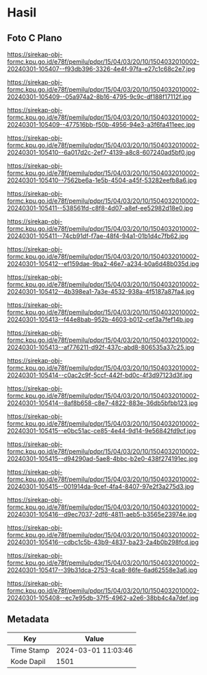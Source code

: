 # Hasil

## Foto C Plano

https://sirekap-obj-formc.kpu.go.id/e78f/pemilu/pdpr/15/04/03/20/10/1504032010002-20240301-105407--f93db396-3326-4e4f-97fa-e27c1c68c2e7.jpg

https://sirekap-obj-formc.kpu.go.id/e78f/pemilu/pdpr/15/04/03/20/10/1504032010002-20240301-105409--05a974a2-8b16-4795-9c9c-df188f17112f.jpg

https://sirekap-obj-formc.kpu.go.id/e78f/pemilu/pdpr/15/04/03/20/10/1504032010002-20240301-105409--477516bb-f50b-4956-94e3-a3f6fa411eec.jpg

https://sirekap-obj-formc.kpu.go.id/e78f/pemilu/pdpr/15/04/03/20/10/1504032010002-20240301-105410--6a017d2c-2ef7-4139-a8c8-607240ad5bf0.jpg

https://sirekap-obj-formc.kpu.go.id/e78f/pemilu/pdpr/15/04/03/20/10/1504032010002-20240301-105410--7562be6a-1e5b-4504-a45f-53282eefb8a6.jpg

https://sirekap-obj-formc.kpu.go.id/e78f/pemilu/pdpr/15/04/03/20/10/1504032010002-20240301-105411--538561fd-c8f8-4d07-a8ef-ee52982d18e0.jpg

https://sirekap-obj-formc.kpu.go.id/e78f/pemilu/pdpr/15/04/03/20/10/1504032010002-20240301-105411--74cb91df-f7ae-48f4-94a1-01b1d4c7fb62.jpg

https://sirekap-obj-formc.kpu.go.id/e78f/pemilu/pdpr/15/04/03/20/10/1504032010002-20240301-105412--ef159dae-9ba2-46e7-a234-b0a6d48b035d.jpg

https://sirekap-obj-formc.kpu.go.id/e78f/pemilu/pdpr/15/04/03/20/10/1504032010002-20240301-105412--4b398ea1-7a3e-4532-938a-4f5187a87fa4.jpg

https://sirekap-obj-formc.kpu.go.id/e78f/pemilu/pdpr/15/04/03/20/10/1504032010002-20240301-105413--f44e8bab-952b-4603-b012-cef3a7fef14b.jpg

https://sirekap-obj-formc.kpu.go.id/e78f/pemilu/pdpr/15/04/03/20/10/1504032010002-20240301-105413--af776211-d92f-437c-abd8-806535a37c25.jpg

https://sirekap-obj-formc.kpu.go.id/e78f/pemilu/pdpr/15/04/03/20/10/1504032010002-20240301-105414--c0ac2c9f-5ccf-442f-bd0c-4f3d97123d3f.jpg

https://sirekap-obj-formc.kpu.go.id/e78f/pemilu/pdpr/15/04/03/20/10/1504032010002-20240301-105414--8af8b658-c8e7-4822-883e-36db5bfbb123.jpg

https://sirekap-obj-formc.kpu.go.id/e78f/pemilu/pdpr/15/04/03/20/10/1504032010002-20240301-105415--e0bc51ac-ce85-4e44-9d14-9e56842fd9cf.jpg

https://sirekap-obj-formc.kpu.go.id/e78f/pemilu/pdpr/15/04/03/20/10/1504032010002-20240301-105415--d94290ad-5ae8-4bbc-b2e0-438f274191ec.jpg

https://sirekap-obj-formc.kpu.go.id/e78f/pemilu/pdpr/15/04/03/20/10/1504032010002-20240301-105415--001914da-9cef-4fa4-8407-97e2f3a275d3.jpg

https://sirekap-obj-formc.kpu.go.id/e78f/pemilu/pdpr/15/04/03/20/10/1504032010002-20240301-105416--d9ec7037-2df6-4811-aeb5-b3565e23974e.jpg

https://sirekap-obj-formc.kpu.go.id/e78f/pemilu/pdpr/15/04/03/20/10/1504032010002-20240301-105416--cdbc1c5b-43b9-4837-ba23-2a4b0b298fcd.jpg

https://sirekap-obj-formc.kpu.go.id/e78f/pemilu/pdpr/15/04/03/20/10/1504032010002-20240301-105417--39b31dca-2753-4ca8-86fe-6ad62558e3a6.jpg

https://sirekap-obj-formc.kpu.go.id/e78f/pemilu/pdpr/15/04/03/20/10/1504032010002-20240301-105408--ec7e95db-37f5-4962-a2e6-38bb4c4a7def.jpg


## Metadata

| Key        | Value               |
| ---------- | ------------------- |
| Time Stamp | 2024-03-01 11:03:46 |
| Kode Dapil | 1501                |



